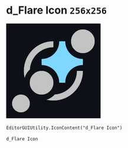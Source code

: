 # d_Flare Icon `256x256`
<img src="/img/d_Flare%20Icon.png" width=256 height=256>

``` CSharp
EditorGUIUtility.IconContent("d_Flare Icon")
```
```
d_Flare Icon
```
